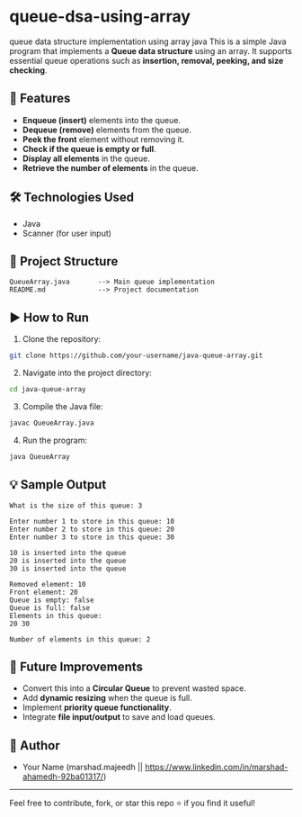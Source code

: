 # queue-dsa-using-array
queue data structure implementation using array java
This is a simple Java program that implements a **Queue data structure** using an array. It supports essential queue operations such as **insertion, removal, peeking, and size checking**.

## 🚀 Features
- **Enqueue (insert)** elements into the queue.
- **Dequeue (remove)** elements from the queue.
- **Peek the front** element without removing it.
- **Check if the queue is empty or full**.
- **Display all elements** in the queue.
- **Retrieve the number of elements** in the queue.

## 🛠 Technologies Used
- Java
- Scanner (for user input)

## 📂 Project Structure
```
QueueArray.java       --> Main queue implementation
README.md             --> Project documentation
```

## ▶️ How to Run
1. Clone the repository:
```bash
git clone https://github.com/your-username/java-queue-array.git
```
2. Navigate into the project directory:
```bash
cd java-queue-array
```
3. Compile the Java file:
```bash
javac QueueArray.java
```
4. Run the program:
```bash
java QueueArray
```

## 💡 Sample Output
```
What is the size of this queue: 3

Enter number 1 to store in this queue: 10
Enter number 2 to store in this queue: 20
Enter number 3 to store in this queue: 30

10 is inserted into the queue
20 is inserted into the queue
30 is inserted into the queue

Removed element: 10
Front element: 20
Queue is empty: false
Queue is full: false
Elements in this queue:
20 30

Number of elements in this queue: 2
```

## 📌 Future Improvements
- Convert this into a **Circular Queue** to prevent wasted space.
- Add **dynamic resizing** when the queue is full.
- Implement **priority queue functionality**.
- Integrate **file input/output** to save and load queues.

## 👤 Author
- Your Name (marshad.majeedh || https://www.linkedin.com/in/marshad-ahamedh-92ba01317/)

---
Feel free to contribute, fork, or star this repo ⭐ if you find it useful!

